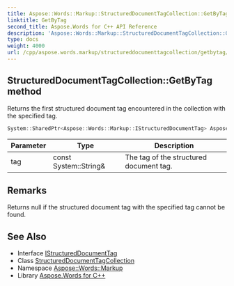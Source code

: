 ```yaml
---
title: Aspose::Words::Markup::StructuredDocumentTagCollection::GetByTag method
linktitle: GetByTag
second_title: Aspose.Words for C++ API Reference
description: 'Aspose::Words::Markup::StructuredDocumentTagCollection::GetByTag method. Returns the first structured document tag encountered in the collection with the specified tag in C++.'
type: docs
weight: 4000
url: /cpp/aspose.words.markup/structureddocumenttagcollection/getbytag/
---
```

## StructuredDocumentTagCollection::GetByTag method


Returns the first structured document tag encountered in the collection with the specified tag.

```cpp
System::SharedPtr<Aspose::Words::Markup::IStructuredDocumentTag> Aspose::Words::Markup::StructuredDocumentTagCollection::GetByTag(const System::String &tag)
```


| Parameter | Type | Description |
| --- | --- | --- |
| tag | const System::String\& | The tag of the structured document tag. |
## Remarks


Returns null if the structured document tag with the specified tag cannot be found.

## See Also

* Interface [IStructuredDocumentTag](../../istructureddocumenttag/)
* Class [StructuredDocumentTagCollection](../)
* Namespace [Aspose::Words::Markup](../../)
* Library [Aspose.Words for C++](../../../)
